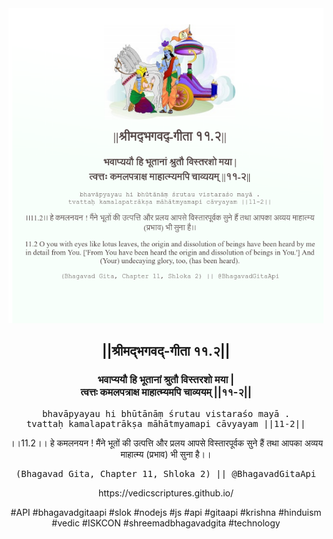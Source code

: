 <img src="../../asset/BG_11_2.png"/>
<center><h2>||श्रीमद्‍भगवद्‍-गीता ११.२||</h2>
<h3>भवाप्ययौ हि भूतानां श्रुतौ विस्तरशो मया |<br/>त्वत्तः कमलपत्राक्ष माहात्म्यमपि चाव्ययम् ||११-२||</h3>
<pre>bhavāpyayau hi bhūtānāṃ śrutau vistaraśo mayā .<br/>tvattaḥ kamalapatrākṣa māhātmyamapi cāvyayam ||11-2||</pre>
<p>।।11.2।। हे कमलनयन ! मैंने भूतों की उत्पत्ति और प्रलय आपसे विस्तारपूर्वक सुने हैं तथा आपका अव्यय माहात्म्य (प्रभाव) भी सुना है।।</p>
<pre>(Bhagavad Gita, Chapter 11, Shloka 2) || @BhagavadGitaApi</pre><p>https://vedicscriptures.github.io/</p><p>#API #bhagavadgitaapi #slok #nodejs #js #api #gitaapi #krishna #hinduism #vedic #ISKCON #shreemadbhagavadgita #technology</p></center>